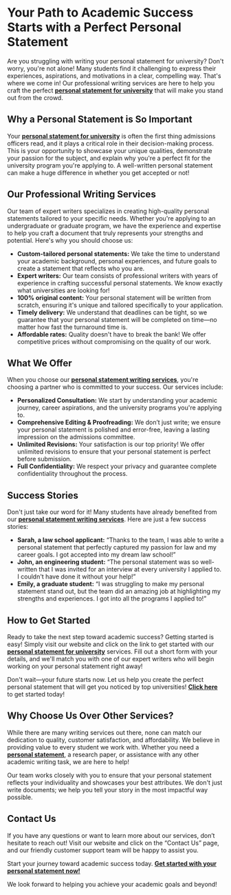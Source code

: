 # Your Path to Academic Success Starts with a Perfect Personal Statement

Are you struggling with writing your personal statement for university? Don't worry, you're not alone! Many students find it challenging to express their experiences, aspirations, and motivations in a clear, compelling way. That's where we come in! Our professional writing services are here to help you craft the perfect **[personal statement for university](https://tinyurl.com/topessay?keyword=personal+statement+uni)** that will make you stand out from the crowd.

## Why a Personal Statement is So Important

Your **[personal statement for university](https://tinyurl.com/topessay?keyword=personal+statement+uni)** is often the first thing admissions officers read, and it plays a critical role in their decision-making process. This is your opportunity to showcase your unique qualities, demonstrate your passion for the subject, and explain why you're a perfect fit for the university program you're applying to. A well-written personal statement can make a huge difference in whether you get accepted or not!

## Our Professional Writing Services

Our team of expert writers specializes in creating high-quality personal statements tailored to your specific needs. Whether you're applying to an undergraduate or graduate program, we have the experience and expertise to help you craft a document that truly represents your strengths and potential. Here's why you should choose us:

- **Custom-tailored personal statements:** We take the time to understand your academic background, personal experiences, and future goals to create a statement that reflects who you are.
- **Expert writers:** Our team consists of professional writers with years of experience in crafting successful personal statements. We know exactly what universities are looking for!
- **100% original content:** Your personal statement will be written from scratch, ensuring it's unique and tailored specifically to your application.
- **Timely delivery:** We understand that deadlines can be tight, so we guarantee that your personal statement will be completed on time—no matter how fast the turnaround time is.
- **Affordable rates:** Quality doesn't have to break the bank! We offer competitive prices without compromising on the quality of our work.

## What We Offer

When you choose our **[personal statement writing services](https://tinyurl.com/topessay?keyword=personal+statement+uni)**, you're choosing a partner who is committed to your success. Our services include:

- **Personalized Consultation:** We start by understanding your academic journey, career aspirations, and the university programs you're applying to.
- **Comprehensive Editing & Proofreading:** We don’t just write; we ensure your personal statement is polished and error-free, leaving a lasting impression on the admissions committee.
- **Unlimited Revisions:** Your satisfaction is our top priority! We offer unlimited revisions to ensure that your personal statement is perfect before submission.
- **Full Confidentiality:** We respect your privacy and guarantee complete confidentiality throughout the process.

## Success Stories

Don't just take our word for it! Many students have already benefited from our **[personal statement writing services](https://tinyurl.com/topessay?keyword=personal+statement+uni)**. Here are just a few success stories:

- **Sarah, a law school applicant:** “Thanks to the team, I was able to write a personal statement that perfectly captured my passion for law and my career goals. I got accepted into my dream law school!”
- **John, an engineering student:** “The personal statement was so well-written that I was invited for an interview at every university I applied to. I couldn't have done it without your help!”
- **Emily, a graduate student:** “I was struggling to make my personal statement stand out, but the team did an amazing job at highlighting my strengths and experiences. I got into all the programs I applied to!”

## How to Get Started

Ready to take the next step toward academic success? Getting started is easy! Simply visit our website and click on the link to get started with our **[personal statement for university](https://tinyurl.com/topessay?keyword=personal+statement+uni)** services. Fill out a short form with your details, and we'll match you with one of our expert writers who will begin working on your personal statement right away!

Don't wait—your future starts now. Let us help you create the perfect personal statement that will get you noticed by top universities! **[Click here](https://tinyurl.com/topessay?keyword=personal+statement+uni)** to get started today!

## Why Choose Us Over Other Services?

While there are many writing services out there, none can match our dedication to quality, customer satisfaction, and affordability. We believe in providing value to every student we work with. Whether you need a **[personal statement](https://tinyurl.com/topessay?keyword=personal+statement+uni)**, a research paper, or assistance with any other academic writing task, we are here to help!

Our team works closely with you to ensure that your personal statement reflects your individuality and showcases your best attributes. We don't just write documents; we help you tell your story in the most impactful way possible.

## Contact Us

If you have any questions or want to learn more about our services, don’t hesitate to reach out! Visit our website and click on the “Contact Us” page, and our friendly customer support team will be happy to assist you.

Start your journey toward academic success today. **[Get started with your personal statement now!](https://tinyurl.com/topessay?keyword=personal+statement+uni)**

We look forward to helping you achieve your academic goals and beyond!
